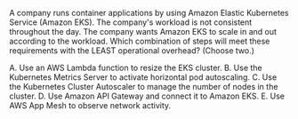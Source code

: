 A company runs container applications by using Amazon Elastic Kubernetes Service (Amazon EKS). The company's workload is not consistent throughout the day. The company wants Amazon EKS to scale in and out according to the workload. Which combination of steps will meet these requirements with the LEAST operational overhead? (Choose two.) 

A. Use an AWS Lambda function to resize the EKS cluster. 
B. Use the Kubernetes Metrics Server to activate horizontal pod autoscaling. 
C. Use the Kubernetes Cluster Autoscaler to manage the number of nodes in the cluster. 
D. Use Amazon API Gateway and connect it to Amazon EKS. 
E. Use AWS App Mesh to observe network activity.